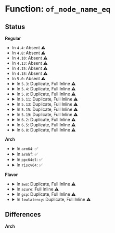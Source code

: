# Function: <code>of_node_name_eq</code>

## Status
<b>Regular</b>
<ul>
<li>
In <code>4.4</code>: Absent ⚠️
</li>
<li>
In <code>4.8</code>: Absent ⚠️
</li>
<li>
In <code>4.10</code>: Absent ⚠️
</li>
<li>
In <code>4.13</code>: Absent ⚠️
</li>
<li>
In <code>4.15</code>: Absent ⚠️
</li>
<li>
In <code>4.18</code>: Absent ⚠️
</li>
<li>
In <code>5.0</code>: Absent ⚠️
</li>
<li>
<details>
<summary>In <code>5.3</code>: Duplicate, Full Inline ⚠️</summary>

**Collision:** Static Duplication

**Inline:** Full

**Transformation:** False

**Instances:**

```
In drivers/video/fbdev/imsttfb.c (0)
Location: include/linux/of.h:575
Inline: True
```
```
In drivers/devfreq/devfreq-event.c (0)
Location: include/linux/of.h:575
Inline: True
```
</details>
</li>
<li>
<details>
<summary>In <code>5.4</code>: Duplicate, Full Inline ⚠️</summary>

**Collision:** Static Duplication

**Inline:** Full

**Transformation:** False

**Instances:**

```
In drivers/video/fbdev/imsttfb.c (0)
Location: include/linux/of.h:575
Inline: True
```
```
In drivers/devfreq/devfreq-event.c (0)
Location: include/linux/of.h:575
Inline: True
```
</details>
</li>
<li>
<details>
<summary>In <code>5.8</code>: Duplicate, Full Inline ⚠️</summary>

**Collision:** Static Duplication

**Inline:** Full

**Transformation:** False

**Instances:**

```
In drivers/video/fbdev/imsttfb.c (0)
Location: include/linux/of.h:577
Inline: True
```
```
In drivers/devfreq/devfreq-event.c (0)
Location: include/linux/of.h:577
Inline: True
```
</details>
</li>
<li>
<details>
<summary>In <code>5.11</code>: Duplicate, Full Inline ⚠️</summary>

**Collision:** Static Duplication

**Inline:** Full

**Transformation:** False

**Instances:**

```
In drivers/video/fbdev/imsttfb.c (0)
Location: include/linux/of.h:579
Inline: True
```
```
In drivers/devfreq/devfreq-event.c (0)
Location: include/linux/of.h:579
Inline: True
```
</details>
</li>
<li>
<details>
<summary>In <code>5.13</code>: Duplicate, Full Inline ⚠️</summary>

**Collision:** Static Duplication

**Inline:** Full

**Transformation:** False

**Instances:**

```
In drivers/video/fbdev/imsttfb.c (0)
Location: include/linux/of.h:594
Inline: True
```
```
In drivers/devfreq/devfreq-event.c (0)
Location: include/linux/of.h:594
Inline: True
```
</details>
</li>
<li>
<details>
<summary>In <code>5.15</code>: Duplicate, Full Inline ⚠️</summary>

**Collision:** Static Duplication

**Inline:** Full

**Transformation:** False

**Instances:**

```
In drivers/video/fbdev/imsttfb.c (0)
Location: include/linux/of.h:594
Inline: True
```
```
In drivers/devfreq/devfreq-event.c (0)
Location: include/linux/of.h:594
Inline: True
```
</details>
</li>
<li>
<details>
<summary>In <code>5.19</code>: Duplicate, Full Inline ⚠️</summary>

**Collision:** Static Duplication

**Inline:** Full

**Transformation:** False

**Instances:**

```
In drivers/video/fbdev/imsttfb.c (0)
Location: include/linux/of.h:462
Inline: True
```
```
In drivers/devfreq/devfreq-event.c (0)
Location: include/linux/of.h:462
Inline: True
```
</details>
</li>
<li>
<details>
<summary>In <code>6.2</code>: Duplicate, Full Inline ⚠️</summary>

**Collision:** Static Duplication

**Inline:** Full

**Transformation:** False

**Instances:**

```
In drivers/video/fbdev/imsttfb.c (0)
Location: include/linux/of.h:460
Inline: True
```
```
In drivers/devfreq/devfreq-event.c (0)
Location: include/linux/of.h:460
Inline: True
```
</details>
</li>
<li>
<details>
<summary>In <code>6.5</code>: Duplicate, Full Inline ⚠️</summary>

**Collision:** Static Duplication

**Inline:** Full

**Transformation:** False

**Instances:**

```
In drivers/video/fbdev/imsttfb.c (0)
Location: include/linux/of.h:472
Inline: True
```
```
In drivers/devfreq/devfreq-event.c (0)
Location: include/linux/of.h:472
Inline: True
```
</details>
</li>
<li>
<details>
<summary>In <code>6.8</code>: Duplicate, Full Inline ⚠️</summary>

**Collision:** Static Duplication

**Inline:** Full

**Transformation:** False

**Instances:**

```
In drivers/video/fbdev/imsttfb.c (0)
Location: include/linux/of.h:471
Inline: True
```
```
In drivers/devfreq/devfreq-event.c (0)
Location: include/linux/of.h:471
Inline: True
```
</details>
</li>
</ul>
<b>Arch</b>
<ul>
<li>
<details>
<summary>In <code>arm64</code>: ✅</summary>

```c
bool of_node_name_eq(const struct device_node *np, const char *name);
```

**Collision:** Unique Global

**Inline:** No

**Transformation:** False

**Instances:**

```
In drivers/of/base.c (ffff800010b68300)
Location: drivers/of/base.c:58
Inline: False
Direct callers:
  - drivers/pci/of.c:of_pci_find_child_device
  - drivers/video/fbdev/imsttfb.c:imsttfb_probe
  - drivers/video/fbdev/imsttfb.c:imsttfb_probe
  - drivers/mfd/stmpe.c:stmpe_probe
  - drivers/mfd/stmpe.c:stmpe_probe
  - drivers/mfd/stmpe.c:stmpe_probe
  - drivers/mfd/stmpe.c:stmpe_probe
  - drivers/mfd/stmpe.c:stmpe_probe
  - drivers/mfd/stmpe.c:stmpe_probe
  - drivers/mfd/max77620.c:max77620_initialise_fps
  - drivers/spi/spi.c:of_register_spi_device
  - drivers/of/base.c:of_find_node_by_name
  - drivers/of/base.c:of_find_node_by_name
  - drivers/of/base.c:of_get_child_by_name
  - drivers/of/base.c:of_get_next_cpu_node
  - drivers/of/base.c:__of_device_is_compatible
  - drivers/of/property.c:of_fwnode_graph_get_port_parent
  - drivers/of/property.c:of_fwnode_get_named_child_node
  - drivers/of/property.c:of_graph_get_next_endpoint
  - drivers/of/property.c:of_graph_get_port_by_id
  - drivers/of/address.c:of_bus_isa_match
  - drivers/of/resolver.c:of_resolve_phandles
  - drivers/of/resolver.c:of_resolve_phandles
  - drivers/devfreq/devfreq-event.c:devfreq_event_get_edev_by_phandle
```
**Symbols:**

```
ffff800010b68300-ffff800010b683a8: of_node_name_eq (STB_GLOBAL)
```
</details>
</li>
<li>
<details>
<summary>In <code>armhf</code>: ✅</summary>

```c
bool of_node_name_eq(const struct device_node *np, const char *name);
```

**Collision:** Unique Global

**Inline:** No

**Transformation:** False

**Instances:**

```
In drivers/of/base.c (c0c4c2c0)
Location: drivers/of/base.c:58
Inline: False
Direct callers:
  - fs/pstore/ram.c:ramoops_probe
  - drivers/pinctrl/samsung/pinctrl-samsung.c:samsung_pinctrl_probe
  - drivers/pci/of.c:of_pci_find_child_device
  - drivers/video/fbdev/imsttfb.c:imsttfb_probe
  - drivers/video/fbdev/imsttfb.c:imsttfb_probe
  - drivers/clk/renesas/clk-mstp.c:cpg_mstp_attach_dev
  - drivers/clk/ti/dpll.c:of_ti_omap3_dpll_setup
  - drivers/clk/ti/clkctrl.c:_ti_omap4_clkctrl_setup
  - drivers/mfd/stmpe.c:stmpe_probe
  - drivers/mfd/stmpe.c:stmpe_probe
  - drivers/mfd/stmpe.c:stmpe_probe
  - drivers/mfd/stmpe.c:stmpe_probe
  - drivers/mfd/stmpe.c:stmpe_probe
  - drivers/mfd/stmpe.c:stmpe_probe
  - drivers/mfd/max77620.c:max77620_initialise_fps
  - drivers/spi/spi.c:of_register_spi_device
  - drivers/net/ethernet/ti/cpsw.c:cpsw_remove_dt
  - drivers/net/ethernet/ti/cpsw.c:cpsw_probe_dt
  - drivers/of/base.c:of_find_node_by_name
  - drivers/of/base.c:of_get_child_by_name
  - drivers/of/base.c:of_get_next_cpu_node
  - drivers/of/base.c:__of_device_is_compatible
  - drivers/of/property.c:of_fwnode_graph_get_port_parent
  - drivers/of/property.c:of_fwnode_get_named_child_node
  - drivers/of/property.c:of_graph_get_next_endpoint
  - drivers/of/property.c:of_graph_get_port_by_id
  - drivers/of/address.c:of_bus_isa_match
  - drivers/of/resolver.c:of_resolve_phandles
  - drivers/of/resolver.c:of_resolve_phandles
  - drivers/devfreq/devfreq-event.c:devfreq_event_get_edev_by_phandle
  - drivers/devfreq/event/exynos-ppmu.c:exynos_ppmu_probe
  - drivers/memory/omap-gpmc.c:gpmc_probe_generic_child
  - drivers/memory/omap-gpmc.c:gpmc_probe_generic_child
  - drivers/memory/omap-gpmc.c:gpmc_probe_generic_child
```
**Symbols:**

```
c0c4c2c0-c0c4c340: of_node_name_eq (STB_GLOBAL)
```
</details>
</li>
<li>
<details>
<summary>In <code>ppc64el</code>: ✅</summary>

```c
bool of_node_name_eq(const struct device_node *np, const char *name);
```

**Collision:** Unique Global

**Inline:** No

**Transformation:** False

**Instances:**

```
In drivers/of/base.c (c000000000c40a40)
Location: drivers/of/base.c:58
Inline: False
Direct callers:
  - arch/powerpc/kernel/legacy_serial.c:find_legacy_serial_ports
  - arch/powerpc/kernel/legacy_serial.c:find_legacy_serial_ports
  - arch/powerpc/kernel/legacy_serial.c:find_legacy_serial_ports
  - arch/powerpc/kernel/legacy_serial.c:find_legacy_serial_ports
  - arch/powerpc/platforms/powernv/opal.c:opal_init
  - arch/powerpc/platforms/pseries/setup.c:pseries_init_irq
  - drivers/pci/of.c:of_pci_find_child_device
  - drivers/video/fbdev/imsttfb.c:imsttfb_probe
  - drivers/video/fbdev/imsttfb.c:imsttfb_probe
  - drivers/video/fbdev/offb.c:offb_init_nodriver
  - drivers/tty/hvc/hvc_opal.c:hvc_opal_init_early
  - drivers/mfd/stmpe.c:stmpe_probe
  - drivers/mfd/stmpe.c:stmpe_probe
  - drivers/mfd/stmpe.c:stmpe_probe
  - drivers/mfd/stmpe.c:stmpe_probe
  - drivers/mfd/stmpe.c:stmpe_probe
  - drivers/mfd/stmpe.c:stmpe_probe
  - drivers/mfd/max77620.c:max77620_initialise_fps
  - drivers/spi/spi.c:of_register_spi_device
  - drivers/of/base.c:of_find_node_by_name
  - drivers/of/base.c:of_get_child_by_name
  - drivers/of/base.c:of_get_next_cpu_node
  - drivers/of/base.c:__of_device_is_compatible
  - drivers/of/property.c:of_fwnode_graph_get_port_parent
  - drivers/of/property.c:of_fwnode_get_named_child_node
  - drivers/of/property.c:of_graph_get_next_endpoint
  - drivers/of/property.c:of_graph_get_port_by_id
  - drivers/of/address.c:of_bus_isa_match
  - drivers/of/resolver.c:of_resolve_phandles
  - drivers/of/resolver.c:of_resolve_phandles
  - drivers/devfreq/devfreq-event.c:devfreq_event_get_edev_by_phandle
  - drivers/devfreq/devfreq-event.c:devfreq_event_get_edev_by_phandle
```
**Symbols:**

```
c000000000c40a40-c000000000c40b0c: of_node_name_eq (STB_GLOBAL)
```
</details>
</li>
<li>
<details>
<summary>In <code>riscv64</code>: ✅</summary>

```c
bool of_node_name_eq(const struct device_node *np, const char *name);
```

**Collision:** Unique Global

**Inline:** No

**Transformation:** False

**Instances:**

```
In drivers/of/base.c (ffffffe00071e5bc)
Location: drivers/of/base.c:58
Inline: False
Direct callers:
  - drivers/pci/of.c:of_pci_find_child_device
  - drivers/video/fbdev/imsttfb.c:imsttfb_probe
  - drivers/video/fbdev/imsttfb.c:imsttfb_probe
  - drivers/mfd/stmpe.c:stmpe_probe
  - drivers/mfd/stmpe.c:stmpe_probe
  - drivers/mfd/stmpe.c:stmpe_probe
  - drivers/mfd/stmpe.c:stmpe_probe
  - drivers/mfd/stmpe.c:stmpe_probe
  - drivers/mfd/stmpe.c:stmpe_probe
  - drivers/mfd/max77620.c:max77620_initialise_fps
  - drivers/spi/spi.c:of_register_spi_device
  - drivers/of/base.c:of_find_node_by_name
  - drivers/of/base.c:of_find_node_by_name
  - drivers/of/base.c:of_get_child_by_name
  - drivers/of/base.c:of_get_next_cpu_node
  - drivers/of/base.c:__of_device_is_compatible
  - drivers/of/property.c:of_fwnode_graph_get_port_parent
  - drivers/of/property.c:of_fwnode_get_named_child_node
  - drivers/of/property.c:of_graph_get_next_endpoint
  - drivers/of/property.c:of_graph_get_port_by_id
  - drivers/of/address.c:of_bus_isa_match
  - drivers/of/resolver.c:of_resolve_phandles
  - drivers/of/resolver.c:of_resolve_phandles
  - drivers/devfreq/devfreq-event.c:devfreq_event_get_edev_by_phandle
  - drivers/devfreq/devfreq-event.c:devfreq_event_get_edev_by_phandle
```
**Symbols:**

```
ffffffe00071e5bc-ffffffe00071e644: of_node_name_eq (STB_GLOBAL)
```
</details>
</li>
</ul>
<b>Flavor</b>
<ul>
<li>
<details>
<summary>In <code>aws</code>: Duplicate, Full Inline ⚠️</summary>

**Collision:** Static Duplication

**Inline:** Full

**Transformation:** False

**Instances:**

```
In drivers/video/fbdev/imsttfb.c (0)
Location: include/linux/of.h:575
Inline: True
```
```
In drivers/devfreq/devfreq-event.c (0)
Location: include/linux/of.h:575
Inline: True
```
</details>
</li>
<li>
<details>
<summary>In <code>azure</code>: Full Inline ⚠️</summary>

**Collision:** Unique Static

**Inline:** Full

**Transformation:** False

**Instances:**

```
In drivers/devfreq/devfreq-event.c (0)
Location: include/linux/of.h:575
Inline: True
```
</details>
</li>
<li>
<details>
<summary>In <code>gcp</code>: Duplicate, Full Inline ⚠️</summary>

**Collision:** Static Duplication

**Inline:** Full

**Transformation:** False

**Instances:**

```
In drivers/video/fbdev/imsttfb.c (0)
Location: include/linux/of.h:575
Inline: True
```
```
In drivers/devfreq/devfreq-event.c (0)
Location: include/linux/of.h:575
Inline: True
```
</details>
</li>
<li>
<details>
<summary>In <code>lowlatency</code>: Duplicate, Full Inline ⚠️</summary>

**Collision:** Static Duplication

**Inline:** Full

**Transformation:** False

**Instances:**

```
In drivers/video/fbdev/imsttfb.c (0)
Location: include/linux/of.h:575
Inline: True
```
```
In drivers/devfreq/devfreq-event.c (0)
Location: include/linux/of.h:575
Inline: True
```
</details>
</li>
</ul>

## Differences
<b>Arch</b>
<ul>
</ul>
